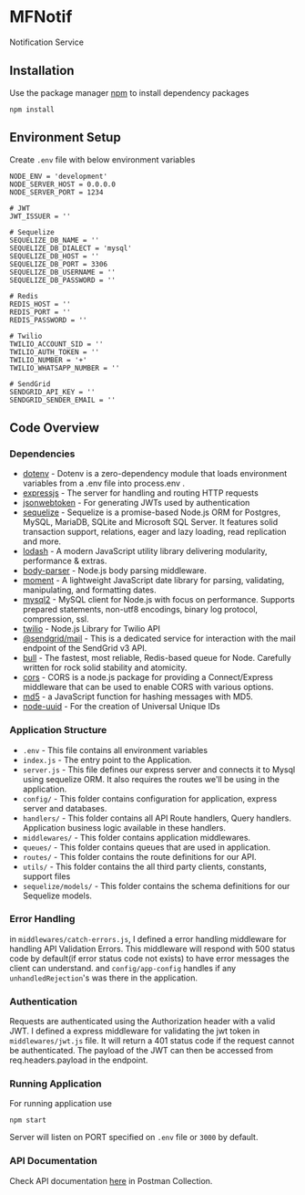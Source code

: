 # MFNotif
Notification Service

## Installation

Use the package manager [npm](https://www.npmjs.com/) to install dependency packages
```npm
npm install
```
## Environment Setup
Create `.env` file with below environment variables
```dotenv
NODE_ENV = 'development'
NODE_SERVER_HOST = 0.0.0.0
NODE_SERVER_PORT = 1234

# JWT
JWT_ISSUER = ''

# Sequelize
SEQUELIZE_DB_NAME = ''
SEQUELIZE_DB_DIALECT = 'mysql'
SEQUELIZE_DB_HOST = ''
SEQUELIZE_DB_PORT = 3306
SEQUELIZE_DB_USERNAME = ''
SEQUELIZE_DB_PASSWORD = ''

# Redis
REDIS_HOST = ''
REDIS_PORT = ''
REDIS_PASSWORD = ''

# Twilio
TWILIO_ACCOUNT_SID = ''
TWILIO_AUTH_TOKEN = ''
TWILIO_NUMBER = '+'
TWILIO_WHATSAPP_NUMBER = ''

# SendGrid
SENDGRID_API_KEY = ''
SENDGRID_SENDER_EMAIL = ''
```

## Code Overview

### Dependencies
 - [dotenv](https://www.npmjs.com/package/dotenv) - Dotenv is a zero-dependency module that loads environment variables 
 from a .env file into process.env .
 - [expressjs](https://www.npmjs.com/package/express) - The server for handling and routing HTTP requests
 - [jsonwebtoken](https://www.npmjs.com/package/jsonwebtoken) - For generating JWTs used by authentication
 - [sequelize](https://www.npmjs.com/package/sequelize) - Sequelize is a promise-based Node.js ORM for Postgres, MySQL, 
 MariaDB, SQLite and Microsoft SQL Server. It features solid transaction support, relations, eager and lazy loading, 
 read replication and more.
 - [lodash](https://www.npmjs.com/package/lodash) - A modern JavaScript utility library delivering modularity, 
 performance & extras.
 - [body-parser](https://www.npmjs.com/package/body-parser) - Node.js body parsing middleware.
 - [moment](https://www.npmjs.com/package/moment) - A lightweight JavaScript date library for parsing, validating, 
 manipulating, and formatting dates.
 - [mysql2](https://www.npmjs.com/package/mysql2) - MySQL client for Node.js with focus on performance. Supports 
 prepared statements, non-utf8 encodings, binary log protocol, compression, ssl.
 - [twilio](https://www.npmjs.com/package/twilio) - Node.js Library for Twilio API
 - [@sendgrid/mail]() - This is a dedicated service for interaction with the mail endpoint of the SendGrid v3 API.
 - [bull](https://www.npmjs.com/package/bull) - The fastest, most reliable, Redis-based queue for Node. Carefully 
 written for rock solid stability and atomicity.
 - [cors](https://www.npmjs.com/package/cors) - CORS is a node.js package for providing a Connect/Express middleware 
 that can be used to enable CORS with various options.
 - [md5](https://www.npmjs.com/package/md5) - a JavaScript function for hashing messages with MD5.
 - [node-uuid](https://www.npmjs.com/package/uuid) - For the creation of Universal Unique IDs
 
### Application Structure
 - `.env` - This file contains all environment variables
 - `index.js` - The entry point to the Application.
 - `server.js` - This file defines our express server and connects it to Mysql using sequelize ORM. It also requires 
 the routes we'll be using in the application.
 - `config/` - This folder contains configuration for application, express server and databases.
 - `handlers/` - This folder contains all API Route handlers, Query handlers. Application business logic available in
  these handlers.
 - `middlewares/` - This folder contains application middlewares. 
 - `queues/` - This folder contains queues that are used in application.
 - `routes/` - This folder contains the route definitions for our API.
 - `utils/` - This folder contains the all third party clients, constants, support files
 - `sequelize/models/` - This folder contains the schema definitions for our Sequelize models.
 
### Error Handling
in `middlewares/catch-errors.js`, I defined a error handling middleware for handling API Validation Errors. 
This middleware will respond with 500 status code by default(if error status code not exists) to have error messages 
the client can understand. and `config/app-config` handles if any `unhandledRejection`'s was there in the application.

### Authentication
Requests are authenticated using the Authorization header with a valid JWT. I defined a express middleware 
for validating the jwt token in `middlewares/jwt.js` file. It will return a 401 status code if the request 
cannot be authenticated. The payload of the JWT can then be accessed from req.headers.payload in the endpoint.

### Running Application
For running application use
```npm
npm start
```
Server will listen on PORT specified on `.env` file or `3000` by default.

### API Documentation
Check API documentation [here](https://documenter.getpostman.com/view/4916869/T1LQgktt?version=latest) in Postman Collection.
